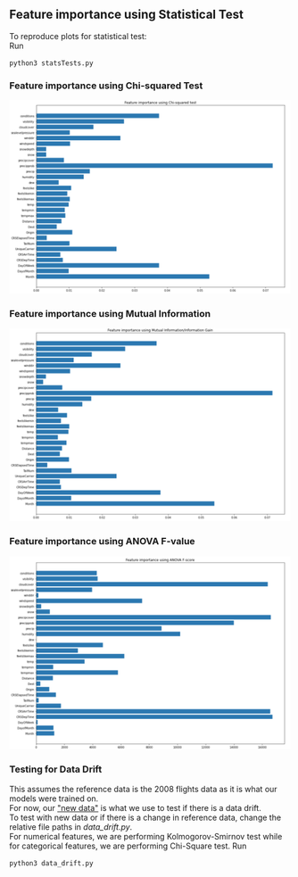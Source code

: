## Feature importance using Statistical Test
To reproduce plots for statistical test: <br>
Run
``` 
python3 statsTests.py
```

### Feature importance using Chi-squared Test
![](chi2.png)

### Feature importance using Mutual Information
![](IG.png)

### Feature importance using ANOVA F-value
![](Fscore.png)

### Testing for Data Drift
This assumes the reference data is the 2008 flights data as it is what our models were trained on. <br>
For now, our ["new data"](../../database/data/test/) is what we use to test if there is a data drift. <br>
To test with new data or if there is a change in reference data, change the relative file paths in *data_drift.py*. <br>
For numerical features, we are performing Kolmogorov-Smirnov test while for categorical features, we are performing Chi-Square test.
Run
```
python3 data_drift.py
```